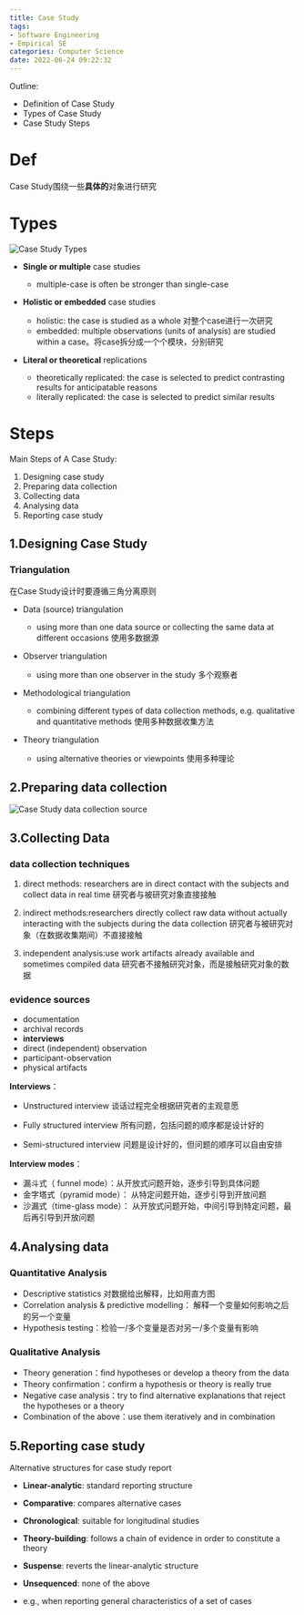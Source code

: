 ```yaml
---
title: Case Study
tags: 
- Software Engineering
- Empirical SE
categories: Computer Science
date: 2022-06-24 09:22:32
---
```



Outline:

* Definition of Case Study
* Types of Case Study
* Case Study Steps

<!--more-->





# Def

Case Study围绕一些**具体的**对象进行研究



# Types

![Case Study Types](https://seec2-lyk.oss-cn-shanghai.aliyuncs.com/Hexo/%E8%BD%AF%E4%BB%B6%E5%B7%A5%E7%A8%8B/%E7%BB%8F%E9%AA%8C%E8%BD%AF%E4%BB%B6%E5%B7%A5%E7%A8%8B/Case%20Study%20Types.png)

* **Single or multiple** case studies
  * multiple-case is often be stronger than single-case



* **Holistic or embedded** case studies
  * holistic: the case is studied as a whole 对整个case进行一次研究
  * embedded: multiple observations (units of analysis) are studied within a case。将case拆分成一个个模块，分别研究
* **Literal or theoretical** replications
  * theoretically replicated: the case is selected to predict contrasting results for anticipatable reasons
  * literally replicated: the case is selected to predict similar results

# Steps

Main Steps of A Case Study:

1. Designing case study
2. Preparing data collection
3. Collecting data
4. Analysing data
5. Reporting case study

## 1.Designing Case Study

### Triangulation

在Case Study设计时要遵循三角分离原则

* Data (source) triangulation
  * using more than one data source or collecting the same data at different occasions 使用多数据源

* Observer triangulation
  * using more than one observer in the study 多个观察者

* Methodological triangulation
  * combining different types of data collection methods, e.g. qualitative and quantitative methods 使用多种数据收集方法

* Theory triangulation
  * using alternative theories or viewpoints 使用多种理论

## 2.Preparing data collection

![Case Study data collection source](https://seec2-lyk.oss-cn-shanghai.aliyuncs.com/Hexo/%E8%BD%AF%E4%BB%B6%E5%B7%A5%E7%A8%8B/%E7%BB%8F%E9%AA%8C%E8%BD%AF%E4%BB%B6%E5%B7%A5%E7%A8%8B/Case%20Study%20data%20collection%20source.png)

## 3.Collecting Data

### data collection techniques

1. direct methods: researchers are in direct contact with the subjects and collect data in real time 研究者与被研究对象直接接触

2. indirect methods:researchers directly collect raw data without actually interacting with the subjects during the data collection 研究者与被研究对象（在数据收集期间）不直接接触

3. independent analysis:use work artifacts already available and sometimes compiled data 研究者不接触研究对象，而是接触研究对象的数据



### evidence sources

* documentation
* archival records
* **interviews**
* direct (independent) observation
* participant-observation
* physical artifacts



**Interviews**：

* Unstructured interview 谈话过程完全根据研究者的主观意愿

* Fully structured interview 所有问题，包括问题的顺序都是设计好的

* Semi-structured interview 问题是设计好的，但问题的顺序可以自由安排



**Interview modes**：

* 漏斗式（ funnel mode）：从开放式问题开始，逐步引导到具体问题
* 金字塔式（pyramid mode）： 从特定问题开始，逐步引导到开放问题
* 沙漏式（time-glass mode）： 从开放式问题开始，中间引导到特定问题，最后再引导到开放问题



## 4.Analysing data

### Quantitative Analysis

* Descriptive statistics 对数据给出解释，比如用直方图
* Correlation analysis & predictive modelling： 解释一个变量如何影响之后的另一个变量
* Hypothesis testing：检验一/多个变量是否对另一/多个变量有影响

### Qualitative Analysis

* Theory generation：find hypotheses or develop a theory from the data
* Theory confirmation：confirm a hypothesis or theory is really true
* Negative case analysis：try to find alternative explanations that reject the hypotheses or a theory
* Combination of the above：use them iteratively and in combination

## 5.Reporting case study

Alternative structures for case study report

* **Linear-analytic**: standard reporting structure

* **Comparative**: compares alternative cases

* **Chronological**: suitable for longitudinal studies

* **Theory-building**: follows a chain of evidence in order to constitute a theory

*  **Suspense**: reverts the linear-analytic structure

*  **Unsequenced**: none of the above
  * e.g., when reporting general characteristics of a set of cases
